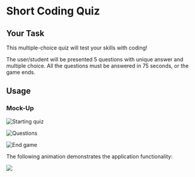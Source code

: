 # Short Coding Quiz

## Your Task

This multiple-choice quiz will test your skills with coding!

The user/student will be presented 5 questions with unique answer and multiple choice. All the questions must be answered in 75 seconds, or the game ends.

## Usage

### Mock-Up

![Starting quiz](../Images/quiz.png)

![Questions](../Images/quiz2.png)

![End game](../Images/quiz3.png)

The following animation demonstrates the application functionality:

![](../Images/quiz.gif)

